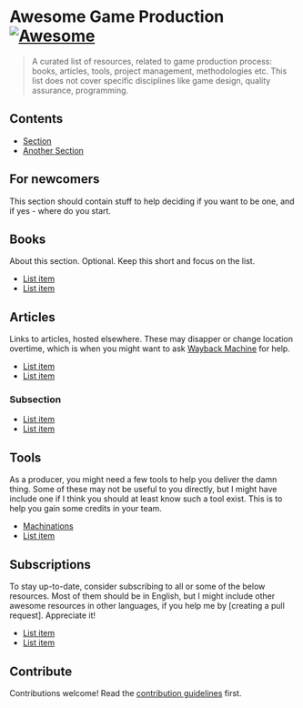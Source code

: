 # Awesome Game Production [![Awesome](https://awesome.re/badge.svg)](https://awesome.re)

> A curated list of resources, related to game production process: books, articles, tools, project management, methodologies etc. This list does not cover specific disciplines like game design, quality assurance, programming.


## Contents

- [Section](#section)
- [Another Section](#another-section)


## For newcomers

This section should contain stuff to help deciding if you want to be one, and if yes - where do you start.

## Books

About this section. Optional. Keep this short and focus on the list.

- [List item](http://example.com)
- [List item](http://example.com)


## Articles

Links to articles, hosted elsewhere. These may disapper or change location overtime, which is when you might want to ask [Wayback Machine](https://archive.org/web/) for help.

- [List item](http://example.com)
- [List item](http://example.com)

### Subsection

- [List item](http://example.com)
- [List item](http://example.com)


## Tools

As a producer, you might need a few tools to help you deliver the damn thing. Some of these may not be useful to you directly, but I might have include one if I think you should at least know such a tool exist. This is to help you gain some credits in your team.

- [Machinations](https://machinations.io/)
- [List item](http://example.com)

## Subscriptions

To stay up-to-date, consider subscribing to all or some of the below resources. Most of them should be in English, but I might include other awesome resources in other languages, if you help me by [creating a pull request]. Appreciate it!

- [List item](http://example.com)
- [List item](http://example.com)

## Contribute

Contributions welcome! Read the [contribution guidelines](contributing.md) first.
